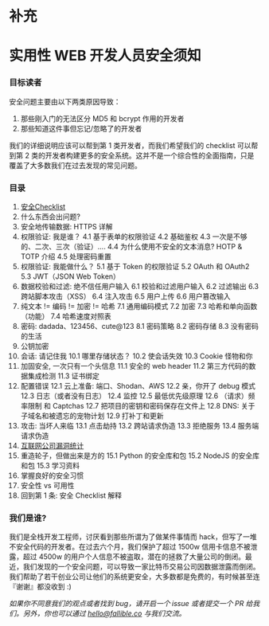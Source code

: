 # 补充
# 实用性 WEB 开发人员安全须知

### 目标读者

安全问题主要由以下两类原因导致：

1. 那些刚入门的无法区分 MD5 和 bcrypt 作用的开发者
2. 那些知道这件事但忘记/忽略了的开发者

我们的详细说明应该可以帮到第 1 类开发者，而我们希望我们的 checklist 可以帮到第 2 类的开发者构建更多的安全系统。这并不是一个综合性的全面指南，只是覆盖了大多数我们在过去发现的常见问题。



### 目录

1. [安全Checklist](security-checklist-zh.md)
2. 什么东西会出问题?
3. 安全地传输数据: HTTPS 详解
4. 权限验证: 我是谁？
4.1 基于表单的权限验证
4.2 基础鉴权
4.3 一次是不够的、二次、三次（验证）....
4.4 为什么使用不安全的文本消息? HOTP & TOTP 介绍
4.5 处理密码重置
5. 权限验证: 我能做什么？
5.1 基于 Token 的权限验证
5.2 OAuth 和 OAuth2
5.3 JWT（JSON Web Token）
6. 数据校验和过滤: 绝不信任用户输入
6.1 校验和过滤用户输入
6.2 过滤输出
6.3 跨站脚本攻击（XSS）
6.4 注入攻击
6.5 用户上传
6.6 用户篡改输入
7. 纯文本 != 编码 != 加密 != 哈希
7.1 通用编码模式
7.2 加密
7.3 哈希和单向函数（功能）
7.4 哈希速度对照表
8. 密码: dadada、123456、cute@123
8.1 密码策略
8.2 密码存储
8.3 没有密码的生活
9. 公钥加密
10. 会话: 请记住我
10.1 哪里存储状态？
10.2 使会话失效
10.3 Cookie 怪物和你
11. 加固安全, 一次只有一个头信息
11.1 安全的 web header
11.2 第三方代码的数据集成检测
11.3 证书绑定
12. 配置错误
12.1 云上准备: 端口、Shodan、AWS
12.2 亲，你开了 debug 模式
12.3 日志（或者没有日志）
12.4 监控
12.5 最低优先级原理
12.6 （请求）频率限制 和 Captchas
12.7 把项目的密钥和密码保存在文件上
12.8 DNS: 关于子域名和被遗忘的宠物计划
12.9 打补丁和更新
13. 攻击: 当坏人来临
13.1 点击劫持
13.2 跨站请求伪造
13.3 拒绝服务
13.4 服务端请求伪造
14. [互联网公司漏洞统计](vulnerabilities-stats-zh.md)
15. 重造轮子，但做出来是方的
15.1 Python 的安全库和包
15.2 NodeJS 的安全库和包
15.3 学习资料
16. 掌握良好的安全习惯
17. 安全性 vs 可用性
18. 回到第 1 条: 安全 Checklist 解释




### 我们是谁?

我们是全栈开发工程师，讨厌看到那些所谓为了做某件事情而 hack，但写了一堆不安全代码的开发者。在过去六个月，我们保护了超过 1500w 信用卡信息不被泄露，超过 4500w 的用户个人信息不被盗取，潜在的拯救了大量公司的倒闭。最近，我们发现的一个安全问题，可以导致一家比特币交易公司因数据泄露而倒闭。我们帮助了若干创业公司让他们的系统更安全，大多数都是免费的，有时候甚至连『谢谢』都没收到 :)

*如果你不同意我们的观点或者找到 bug，请开启一个 issue 或者提交一个 PR 给我们。另外，你也可以通过 hello@fallible.co 与我们交流。*
